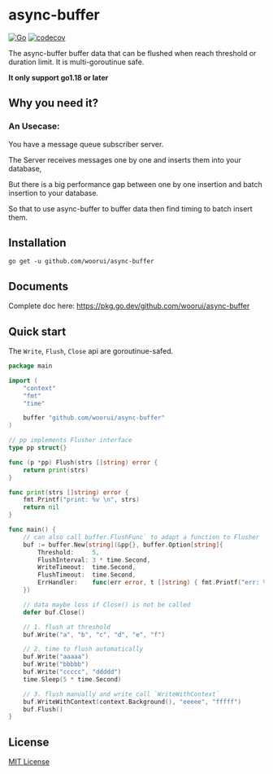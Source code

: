 # async-buffer

[![Go](https://github.com/woorui/async-buffer/actions/workflows/go.yml/badge.svg)](https://github.com/woorui/async-buffer/actions/workflows/go.yml)
[![codecov](https://codecov.io/gh/woorui/async-buffer/branch/main/graph/badge.svg?token=G7OK0KG9YT)](https://codecov.io/gh/woorui/async-buffer)

The async-buffer buffer data that can be flushed when reach threshold or duration limit. It is multi-goroutinue safe.

**It only support go1.18 or later**

## Why you need it?

### An Usecase: 

You have a message queue subscriber server.

The Server receives messages one by one and inserts them into your database,

But there is a big performance gap between one by one insertion and batch insertion to your database.

So that to use async-buffer to buffer data then find timing to batch insert them.

## Installation

```
go get -u github.com/woorui/async-buffer
```

## Documents

Complete doc here: https://pkg.go.dev/github.com/woorui/async-buffer

## Quick start

The `Write`, `Flush`, `Close` api are goroutinue-safed.

```go
package main

import (
	"context"
	"fmt"
	"time"

	buffer "github.com/woorui/async-buffer"
)

// pp implements Flusher interface
type pp struct{}

func (p *pp) Flush(strs []string) error {
	return print(strs)
}

func print(strs []string) error {
	fmt.Printf("print: %v \n", strs)
	return nil
}

func main() {
	// can also call buffer.FlushFunc` to adapt a function to Flusher
	buf := buffer.New[string](&pp{}, buffer.Option[string]{
		Threshold:     5,
		FlushInterval: 3 * time.Second,
		WriteTimeout:  time.Second,
		FlushTimeout:  time.Second,
		ErrHandler:    func(err error, t []string) { fmt.Printf("err: %v, ele: %v", err, t) },
	})

	// data maybe loss if Close() is not be called
	defer buf.Close()

	// 1. flush at threshold
	buf.Write("a", "b", "c", "d", "e", "f")

	// 2. time to flush automatically
	buf.Write("aaaaa")
	buf.Write("bbbbb")
	buf.Write("ccccc", "ddddd")
	time.Sleep(5 * time.Second)

	// 3. flush manually and write call `WriteWithContext`
	buf.WriteWithContext(context.Background(), "eeeee", "fffff")
	buf.Flush()
}

```

## License

[MIT License](https://github.com/woorui/async-buffer/blob/main/LICENSE)
